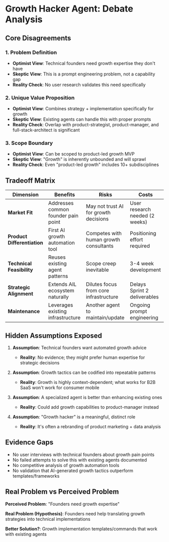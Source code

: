# Growth Hacker Agent: Debate Analysis

## Core Disagreements

### 1. **Problem Definition**
- **Optimist View**: Technical founders need growth expertise they don't have
- **Skeptic View**: This is a prompt engineering problem, not a capability gap
- **Reality Check**: No user research validates this need specifically

### 2. **Unique Value Proposition**
- **Optimist View**: Combines strategy + implementation specifically for growth
- **Skeptic View**: Existing agents can handle this with proper prompts
- **Reality Check**: Overlap with product-strategist, product-manager, and full-stack-architect is significant

### 3. **Scope Boundary**
- **Optimist View**: Can be scoped to product-led growth MVP
- **Skeptic View**: "Growth" is inherently unbounded and will sprawl
- **Reality Check**: Even "product-led growth" includes 10+ subdisciplines

## Tradeoff Matrix

| Dimension | Benefits | Risks | Costs |
|-----------|----------|-------|-------|
| **Market Fit** | Addresses common founder pain point | May not trust AI for growth decisions | User research needed (2 weeks) |
| **Product Differentiation** | First AI growth automation tool | Competes with human growth consultants | Positioning effort required |
| **Technical Feasibility** | Reuses existing agent patterns | Scope creep inevitable | 3-4 week development |
| **Strategic Alignment** | Extends AIL ecosystem naturally | Dilutes focus from core infrastructure | Delays Sprint 2 deliverables |
| **Maintenance** | Leverages existing infrastructure | Another agent to maintain/update | Ongoing prompt engineering |

## Hidden Assumptions Exposed

1. **Assumption**: Technical founders want automated growth advice
   - **Reality**: No evidence; they might prefer human expertise for strategic decisions

2. **Assumption**: Growth tactics can be codified into repeatable patterns
   - **Reality**: Growth is highly context-dependent; what works for B2B SaaS won't work for consumer mobile

3. **Assumption**: A specialized agent is better than enhancing existing ones
   - **Reality**: Could add growth capabilities to product-manager instead

4. **Assumption**: "Growth hacker" is a meaningful, distinct role
   - **Reality**: It's often a rebranding of product marketing + data analysis

## Evidence Gaps

- No user interviews with technical founders about growth pain points
- No failed attempts to solve this with existing agents documented
- No competitive analysis of growth automation tools
- No validation that AI-generated growth tactics outperform templates/frameworks

## Real Problem vs Perceived Problem

**Perceived Problem**: "Founders need growth expertise"

**Real Problem (Hypothesis)**: Founders need help translating growth strategies into technical implementations

**Better Solution?**: Growth implementation templates/commands that work with existing agents